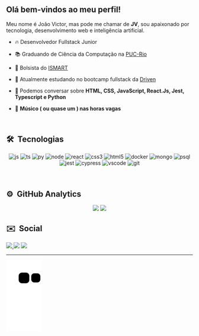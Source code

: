## Olá bem-vindos ao meu perfil!

Meu nome é João Victor, mas pode me chamar de **JV**, sou apaixonado por tecnologia, desenvolvimento web e inteligência artificial. 

- 🔥 Desenvolvedor Fullstack Junior

- 📚 Graduando de Ciência da Computação na [PUC-Rio](http://www.inf.puc-rio.br/)

- 📔 Bolsista do [ISMART](https://www.ismart.org.br/)

- 🌱 Atualmente estudando no bootcamp fullstack da [Driven](https://driven.com.br/)

- 💬 Podemos conversar sobre **HTML, CSS, JavaScript, React.Js, Jest, Typescript e Python**

- 🎵 **Músico ( ou quase um ) nas horas vagas**


<br>

## 🛠 &nbsp;Tecnologias

 <div align="center" >
  <img alt="js" height="50" width="50" src="https://cdn.jsdelivr.net/gh/devicons/devicon/icons/javascript/javascript-original.svg">
  <img alt="ts" height="50" width="50" src="https://cdn.jsdelivr.net/gh/devicons/devicon/icons/typescript/typescript-plain.svg">
  <img alt="py" height="50" width="50" src="https://cdn.jsdelivr.net/gh/devicons/devicon/icons/python/python-original.svg">
  <img alt="node" height="50" width="50" src="https://cdn.jsdelivr.net/gh/devicons/devicon/icons/nodejs/nodejs-original.svg">
  <img alt="react" height="50" width="50" src="https://cdn.jsdelivr.net/gh/devicons/devicon/icons/react/react-original.svg">
  <img alt="css3" height="50" width="50" src="https://cdn.jsdelivr.net/gh/devicons/devicon/icons/css3/css3-original.svg">
  <img alt="html5" height="50" width="50" src="https://cdn.jsdelivr.net/gh/devicons/devicon/icons/html5/html5-original.svg">
  <img alt="docker" height="50" width="50" src="https://cdn.jsdelivr.net/gh/devicons/devicon/icons/docker/docker-original.svg">
  <img alt="mongo" height="50" width="50" src=https://cdn.jsdelivr.net/gh/devicons/devicon/icons/mongodb/mongodb-original.svg>
  <img alt="psql" height="50" width="50" src="https://cdn.jsdelivr.net/gh/devicons/devicon/icons/postgresql/postgresql-plain.svg">
  <img alt="jest" height="50" width="50" src="https://cdn.jsdelivr.net/gh/devicons/devicon/icons/jest/jest-plain.svg">
  <img alt="cypress" height="50" width="50" src="https://miro.medium.com/max/364/0*JAWNOBEDxJLXxHUj.png">
  <img alt="vscode" height="50" width="50" src="https://cdn.jsdelivr.net/gh/devicons/devicon/icons/vscode/vscode-original.svg">
  <img alt="git" height="50" width="50" src="https://cdn.jsdelivr.net/gh/devicons/devicon/icons/git/git-original.svg">  

 </div>
<br>

<br>

## ⚙️ &nbsp;GitHub Analytics

<div align="center">
  <img height="180em" src="https://github-readme-stats.vercel.app/api?username=jvsfrancisco&show_icons=true&theme=dark&include_all_commits=false&count_private=true"/>
  <img height="180em" src="https://github-readme-stats.vercel.app/api/top-langs/?username=jvsfrancisco&layout=compact&langs_count=7&theme=dark"/>
</div>

## ✉️ &nbsp;Social
<div>
    <a href="mailto:jvictor.franci@gmail.com" target="_blank"> <img src="https://img.shields.io/badge/Gmail-E4400F?style=for-the-badge&logo=gmail&logoColor=white" target="_blank"> </a>
    <a href="https://www.instagram.com/Victr_francixx/" target="_blank"> <img src="https://img.shields.io/badge/Instagram-E4405F?style=for-the-badge&logo=instagram&logoColor=white" target="_blank"></a>
  <a href="https://www.linkedin.com/in/jvsfrancisco/" target="_blank"> <img src="https://img.shields.io/badge/LinkedIn-0077B5?style=for-the-badge&logo=linkedin&logoColor=white" target="_blank"></a>
  </div>
  
---

![Snake animation](https://github.com/jvsfrancisco/jvsfrancisco/blob/output/github-contribution-grid-snake.svg)



    
    
